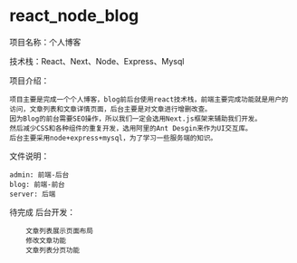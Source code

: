 # react_node_blog
项目名称：个人博客

技术栈：React、Next、Node、Express、Mysql

项目介绍：

    项目主要是完成一个个人博客，blog前后台使用react技术栈，前端主要完成功能就是用户的访问，文章列表和文章详情页面，后台主要是对文章进行增删改查。
    因为Blog的前台需要SEO操作，所以我们一定会选用Next.js框架来辅助我们开发。
    然后减少CSS和各种组件的重复开发，选用阿里的Ant Desgin来作为UI交互库。
    后台主要采用node+express+mysql，为了学习一些服务端的知识。

文件说明：

    admin: 前端-后台  
    blog: 前端-前台  
    server: 后端  

待完成
    后台开发：
    
        文章列表展示页面布局
        修改文章功能
        文章列表分页功能
